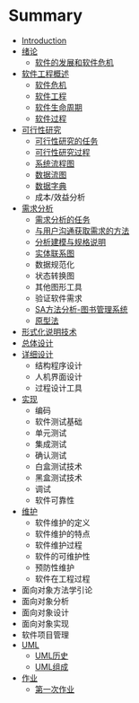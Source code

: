 # Summary

* [Introduction](README.md)
* [绪论](xu-lun.md)
  * [软件的发展和软件危机](xu-lun/ruan-jian-de-fa-zhan-he-ruan-jian-wei-ji.md)
* [软件工程概述](ruan-jian-gong-cheng-gai-shu.md)
  * [软件危机](ruan-jian-gong-cheng-gai-shu/ruan-jian-wei-ji.md)
  * [软件工程](ruan-jian-gong-cheng-gai-shu/ruan-jian-gong-cheng.md)
  * [软件生命周期](ruan-jian-gong-cheng-gai-shu/ruan-jian-sheng-ming-zhou-qi.md)
  * [软件过程](ruan-jian-gong-cheng-gai-shu/ruan-jian-guo-cheng.md)
* [可行性研究](ke-xing-xing-yan-jiu.md)
  * [可行性研究的任务](ke-xing-xing-yan-jiu/ke-xing-xing-yan-jiu-de-ren-wu.md)
  * [可行性研究过程](ke-xing-xing-yan-jiu/ke-xing-xing-yan-jiu-guo-cheng.md)
  * [系统流程图](ke-xing-xing-yan-jiu/xi-tong-liu-cheng-tu.md)
  * [数据流图](ke-xing-xing-yan-jiu/shu-ju-liu-tu.md)
  * [数据字典](ke-xing-xing-yan-jiu/shu-ju-zi-dian.md)
  * 成本/效益分析
* [需求分析](xu-qiu-fen-xi.md)
  * [需求分析的任务](xu-qiu-fen-xi/xu-qiu-fen-xi-de-ren-wu.md)
  * [与用户沟通获取需求的方法](xu-qiu-fen-xi/yu-yong-hu-gou-tong-huo-qu-xu-qiu-de-fang-fa.md)
  * [分析建模与规格说明](xu-qiu-fen-xi/fen-xi-jian-mo-yu-gui-ge-shuo-ming.md)
  * [实体联系图](xu-qiu-fen-xi/shi-ti-lian-xi-tu.md)
  * 数据规范化
  * 状态转换图
  * 其他图形工具
  * 验证软件需求
  * [SA方法分析-图书管理系统](xu-qiu-fen-xi/safang-fa-fen-6790-tu-shu-guan-li-xi-tong.md)
  * [原型法](xu-qiu-fen-xi/yuan-xing-fa.md)
* [形式化说明技术](xing-shi-hua-shuo-ming-ji-zhu.md)
* [总体设计](zong-ti-she-ji.md)
* [详细设计](xiang-xi-she-ji.md)
  * 结构程序设计
  * 人机界面设计
  * 过程设计工具
* [实现](shi-xian.md)
  * 编码
  * 软件测试基础
  * 单元测试
  * 集成测试
  * 确认测试
  * 白盒测试技术
  * 黑盒测试技术
  * 调试
  * 软件可靠性
* [维护](wei-hu.md)
  * 软件维护的定义
  * 软件维护的特点
  * 软件维护过程
  * 软件的可维护性
  * 预防性维护
  * 软件在工程过程
* 面向对象方法学引论
* 面向对象分析
* 面向对象设计
* 面向对象实现
* 软件项目管理
* [UML](uml.md)
  * [UML历史](umlli-shi.md)
  * [UML组成](umlzu-cheng.md)
* [作业](zuo-ye.md)
  * [第一次作业](zuo-ye/di-yi-ci-zuo-ye.md)

